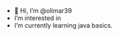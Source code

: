 - 👋 Hi, I’m @olimar39
- I’m interested in 
- I’m currently learning java basics.


<!---
olimar39/olimar39 is a ✨ special ✨ repository because its `README.md` (this file) appears on your GitHub profile.
You can click the Preview link to take a look at your changes.
--->
